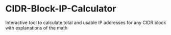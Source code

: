 # CIDR-Block-IP-Calculator
Interactive tool to calculate total and usable IP addresses for any CIDR block with explanations of the math
